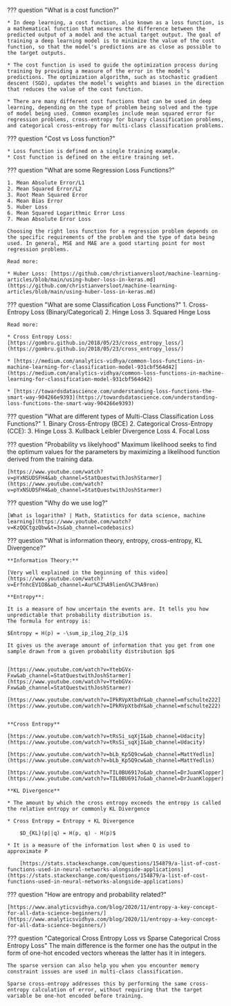 ??? question "What is a cost function?"

    * In deep learning, a cost function, also known as a loss function, is a mathematical function that measures the difference between the predicted output of a model and the actual target output. The goal of training a deep learning model is to minimize the value of the cost function, so that the model's predictions are as close as possible to the target outputs.

    * The cost function is used to guide the optimization process during training by providing a measure of the error in the model's predictions. The optimization algorithm, such as stochastic gradient descent (SGD), updates the model's weights and biases in the direction that reduces the value of the cost function.

    * There are many different cost functions that can be used in deep learning, depending on the type of problem being solved and the type of model being used. Common examples include mean squared error for regression problems, cross-entropy for binary classification problems, and categorical cross-entropy for multi-class classification problems.


??? question "Cost vs Loss function?"

    * Loss function is defined on a single training example.
    * Cost function is defined on the entire training set.


??? question "What are some Regression Loss Functions?"

    1. Mean Absolute Error/L1
    2. Mean Squared Error/L2 
    3. Root Mean Squared Error
    4. Mean Bias Error
    5. Huber Loss
    6. Mean Squared Logarithmic Error Loss
    7. Mean Absolute Error Loss
    
    Choosing the right loss function for a regression problem depends on the specific requirements of the problem and the type of data being used. In general, MSE and MAE are a good starting point for most regression problems.

    Read more:
        
    * Huber Loss: [https://github.com/christianversloot/machine-learning-articles/blob/main/using-huber-loss-in-keras.md](https://github.com/christianversloot/machine-learning-articles/blob/main/using-huber-loss-in-keras.md)

??? question "What are some Classification Loss Functions?"
    1. Cross-Entropy Loss (Binary/Categorical)
    2. Hinge Loss
    3. Squared Hinge Loss

    Read more:

    * Cross Entropy Loss: [https://gombru.github.io/2018/05/23/cross_entropy_loss/](https://gombru.github.io/2018/05/23/cross_entropy_loss/)
    
    * [https://medium.com/analytics-vidhya/common-loss-functions-in-machine-learning-for-classification-model-931cbf564d42](https://medium.com/analytics-vidhya/common-loss-functions-in-machine-learning-for-classification-model-931cbf564d42)

    * [https://towardsdatascience.com/understanding-loss-functions-the-smart-way-904266e9393](https://towardsdatascience.com/understanding-loss-functions-the-smart-way-904266e9393)


??? question  "What are different types of Multi-Class Classification Loss Functions?"
    1. Binary Cross-Entropy (BCE) 
    2. Categorical Cross-Entropy (CCE):
    3. Hinge Loss
    3. Kullback Leibler Divergence Loss
    4. Focal Loss


??? question  "Probability vs likelyhood"
    Maximum likelihood seeks to find the optimum values for the parameters by maximizing a likelihood function derived from the training data.

    [https://www.youtube.com/watch?v=pYxNSUDSFH4&ab_channel=StatQuestwithJoshStarmer](https://www.youtube.com/watch?v=pYxNSUDSFH4&ab_channel=StatQuestwithJoshStarmer)



??? question  "Why do we use log?"

    [What is logarithm? | Math, Statistics for data science, machine learning](https://www.youtube.com/watch?v=KzQQCtgzQbw&t=3s&ab_channel=codebasics)
    
??? question  "What is information theory, entropy, cross-entropy, KL Divergence?"
    
    **Information Theory:**

    [Very well explained in the beginning of this video](https://www.youtube.com/watch?v=ErfnhcEV1O8&ab_channel=Aur%C3%A9lienG%C3%A9ron)

    **Entropy**:

    It is a measure of how uncertain the events are. It tells you how unpredictable that probability distribution is.
    The formula for entropy is:

    $Entropy = H(p) = -\sum_ip_ilog_2(p_i)$

    It gives us the average amount of information that you get from one sample drawn from a given probability distribution $p$

        
    [https://www.youtube.com/watch?v=YtebGVx-Fxw&ab_channel=StatQuestwithJoshStarmer](https://www.youtube.com/watch?v=YtebGVx-Fxw&ab_channel=StatQuestwithJoshStarmer)

    [https://www.youtube.com/watch?v=IPkRVpXtbdY&ab_channel=mfschulte222](https://www.youtube.com/watch?v=IPkRVpXtbdY&ab_channel=mfschulte222)
        

    **Cross Entropy**

    [https://www.youtube.com/watch?v=tRsSi_sqXjI&ab_channel=Udacity](https://www.youtube.com/watch?v=tRsSi_sqXjI&ab_channel=Udacity)

    [https://www.youtube.com/watch?v=bLb_Kp5Q9cw&ab_channel=MattYedlin](https://www.youtube.com/watch?v=bLb_Kp5Q9cw&ab_channel=MattYedlin)

    [https://www.youtube.com/watch?v=TIL0BU6917o&ab_channel=DrJuanKlopper](https://www.youtube.com/watch?v=TIL0BU6917o&ab_channel=DrJuanKlopper)

    **KL Divergence**

    * The amount by which the cross entropy exceeds the entropy is called the relative entropy or commonly KL Divergence

    * Cross Entropy = Entropy + KL Divergence

        $D_{KL}(p||q) = H(p, q) - H(p)$

    * It is a measure of the information lost when Q is used to approximate P

        [https://stats.stackexchange.com/questions/154879/a-list-of-cost-functions-used-in-neural-networks-alongside-applications](https://stats.stackexchange.com/questions/154879/a-list-of-cost-functions-used-in-neural-networks-alongside-applications)
    
??? question  "How are entropy and probability related?"
    
    [https://www.analyticsvidhya.com/blog/2020/11/entropy-a-key-concept-for-all-data-science-beginners/](https://www.analyticsvidhya.com/blog/2020/11/entropy-a-key-concept-for-all-data-science-beginners/)
    
??? question  "Categorical Cross Entropy Loss vs Sparse Categorical Cross Entropy Loss"
    The main difference is the former one has the output in the form of one-hot encoded vectors whereas the latter has it in integers. 

    The sparse version can also help you when you encounter memory constraint issues are used in multi-class classification. 

    Sparse cross-entropy addresses this by performing the same cross-entropy calculation of error, without requiring that the target variable be one-hot encoded before training.